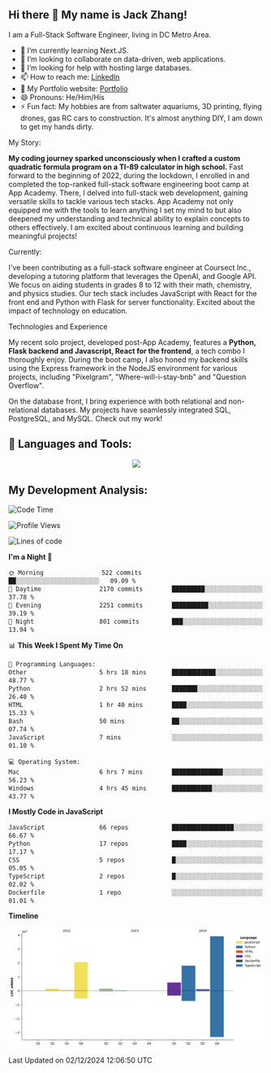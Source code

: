 
## Hi there 👋 My name is Jack Zhang!
I am a Full-Stack Software Engineer, living in DC Metro Area.

* 🌱 I’m currently learning Next.JS.
* 👯 I’m looking to collaborate on data-driven, web applications.
* 🤔 I’m looking for help with hosting large databases.
* 📫 How to reach me: [LinkedIn](https://www.linkedin.com/in/jack-zhang-1ba90929/)
* 🔭 My Portfolio website: [Portfolio](https://www.jackzhang.io)
* 😄 Pronouns: He/Him/His
* ⚡ Fun fact: My hobbies are from saltwater aquariums, 3D printing, flying drones, gas RC cars to construction. It's almost anything DIY, I am down to get my hands dirty.

My Story:

**My coding journey sparked unconsciously when I crafted a custom quadratic formula program on a TI-89 calculator in high school.** Fast forward to the beginning of 2022, during the lockdown, I enrolled in and completed the top-ranked full-stack software engineering boot camp at App Academy. There, I delved into full-stack web development, gaining versatile skills to tackle various tech stacks. App Academy not only equipped me with the tools to learn anything I set my mind to but also deepened my understanding and technical ability to explain concepts to others effectively. I am excited about continuous learning and building meaningful projects!

Currently:

I've been contributing as a full-stack software engineer at Coursect Inc., developing a tutoring platform that leverages the OpenAI, and Google API. We focus on aiding students in grades 8 to 12 with their math, chemistry, and physics studies. Our tech stack includes JavaScript with React for the front end and Python with Flask for server functionality. Excited about the impact of technology on education.

Technologies and Experience

My recent solo project, developed post-App Academy, features a **Python, Flask backend and Javascript, React for the frontend**, a tech combo I thoroughly enjoy. During the boot camp, I also honed my backend skills using the Express framework in the NodeJS environment for various projects, including "Pixelgram",  "Where-will-i-stay-bnb" and "Question Overflow".

On the database front, I bring experience with both relational and non-relational databases. My projects have seamlessly integrated SQL, PostgreSQL, and MySQL. Check out my work!


## 🧰 Languages and Tools:
<p align="center">
  <a href="https://skillicons.dev">
    <img src="https://skillicons.dev/icons?i=js,py,react,redux,html,css,flask,sequelize,express,npm,sqlite,postgres,github,postman,docker,nextjs,tailwind,gcp,ai" />
  </a>
</p>


## My Development Analysis:
<!--START_SECTION:waka-->
![Code Time](http://img.shields.io/badge/Code%20Time-1%2C129%20hrs%2012%20mins-blue)

![Profile Views](http://img.shields.io/badge/Profile%20Views-8-blue)

![Lines of code](https://img.shields.io/badge/From%20Hello%20World%20I%27ve%20Written-87.4%20million%20lines%20of%20code-blue)

**I'm a Night 🦉** 

```text
🌞 Morning                522 commits         ██░░░░░░░░░░░░░░░░░░░░░░░   09.09 % 
🌆 Daytime                2170 commits        █████████░░░░░░░░░░░░░░░░   37.78 % 
🌃 Evening                2251 commits        ██████████░░░░░░░░░░░░░░░   39.19 % 
🌙 Night                  801 commits         ███░░░░░░░░░░░░░░░░░░░░░░   13.94 % 
```


📊 **This Week I Spent My Time On** 

```text
💬 Programming Languages: 
Other                    5 hrs 18 mins       ████████████░░░░░░░░░░░░░   48.77 % 
Python                   2 hrs 52 mins       ███████░░░░░░░░░░░░░░░░░░   26.40 % 
HTML                     1 hr 40 mins        ████░░░░░░░░░░░░░░░░░░░░░   15.33 % 
Bash                     50 mins             ██░░░░░░░░░░░░░░░░░░░░░░░   07.74 % 
JavaScript               7 mins              ░░░░░░░░░░░░░░░░░░░░░░░░░   01.10 % 

💻 Operating System: 
Mac                      6 hrs 7 mins        ██████████████░░░░░░░░░░░   56.23 % 
Windows                  4 hrs 45 mins       ███████████░░░░░░░░░░░░░░   43.77 % 
```

**I Mostly Code in JavaScript** 

```text
JavaScript               66 repos            █████████████████░░░░░░░░   66.67 % 
Python                   17 repos            ████░░░░░░░░░░░░░░░░░░░░░   17.17 % 
CSS                      5 repos             █░░░░░░░░░░░░░░░░░░░░░░░░   05.05 % 
TypeScript               2 repos             █░░░░░░░░░░░░░░░░░░░░░░░░   02.02 % 
Dockerfile               1 repo              ░░░░░░░░░░░░░░░░░░░░░░░░░   01.01 % 
```



**Timeline**

![Lines of Code chart](https://raw.githubusercontent.com/jzhang319/jzhang319/master/assets/bar_graph.png)


 Last Updated on 02/12/2024 12:06:50 UTC
<!--END_SECTION:waka-->
